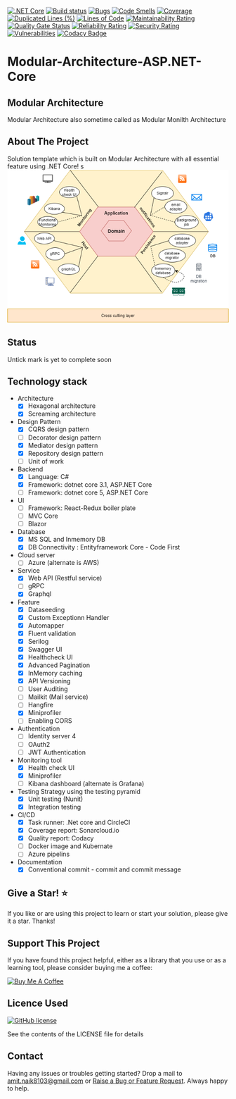 [![.NET Core](https://github.com/Amitpnk/Modular-Architecture-ASP.NET-Core/actions/workflows/dotnet-core.yml/badge.svg)](https://github.com/Amitpnk/Modular-Architecture-ASP.NET-Core/actions/workflows/dotnet-core.yml)
[![Build status](https://ci.appveyor.com/api/projects/status/bdlg2fek0oemwpd4?svg=true)](https://ci.appveyor.com/project/Amitpnk/modular-architecture-asp-net-core)
[![Bugs](https://sonarcloud.io/api/project_badges/measure?project=Amitpnk_Modular-Architecture-ASP.NET-Core&metric=bugs)](https://sonarcloud.io/dashboard?id=Amitpnk_Modular-Architecture-ASP.NET-Core)
[![Code Smells](https://sonarcloud.io/api/project_badges/measure?project=Amitpnk_Modular-Architecture-ASP.NET-Core&metric=code_smells)](https://sonarcloud.io/dashboard?id=Amitpnk_Modular-Architecture-ASP.NET-Core)
[![Coverage](https://sonarcloud.io/api/project_badges/measure?project=Amitpnk_Modular-Architecture-ASP.NET-Core&metric=coverage)](https://sonarcloud.io/dashboard?id=Amitpnk_Modular-Architecture-ASP.NET-Core)
[![Duplicated Lines (%)](https://sonarcloud.io/api/project_badges/measure?project=Amitpnk_Modular-Architecture-ASP.NET-Core&metric=duplicated_lines_density)](https://sonarcloud.io/dashboard?id=Amitpnk_Modular-Architecture-ASP.NET-Core)
[![Lines of Code](https://sonarcloud.io/api/project_badges/measure?project=Amitpnk_Modular-Architecture-ASP.NET-Core&metric=ncloc)](https://sonarcloud.io/dashboard?id=Amitpnk_Modular-Architecture-ASP.NET-Core)
[![Maintainability Rating](https://sonarcloud.io/api/project_badges/measure?project=Amitpnk_Modular-Architecture-ASP.NET-Core&metric=sqale_rating)](https://sonarcloud.io/dashboard?id=Amitpnk_Modular-Architecture-ASP.NET-Core)
[![Quality Gate Status](https://sonarcloud.io/api/project_badges/measure?project=Amitpnk_Modular-Architecture-ASP.NET-Core&metric=alert_status)](https://sonarcloud.io/dashboard?id=Amitpnk_Modular-Architecture-ASP.NET-Core)
[![Reliability Rating](https://sonarcloud.io/api/project_badges/measure?project=Amitpnk_Modular-Architecture-ASP.NET-Core&metric=reliability_rating)](https://sonarcloud.io/dashboard?id=Amitpnk_Modular-Architecture-ASP.NET-Core)
[![Security Rating](https://sonarcloud.io/api/project_badges/measure?project=Amitpnk_Modular-Architecture-ASP.NET-Core&metric=security_rating)](https://sonarcloud.io/dashboard?id=Amitpnk_Modular-Architecture-ASP.NET-Core)
[![Vulnerabilities](https://sonarcloud.io/api/project_badges/measure?project=Amitpnk_Modular-Architecture-ASP.NET-Core&metric=vulnerabilities)](https://sonarcloud.io/dashboard?id=Amitpnk_Modular-Architecture-ASP.NET-Core)
[![Codacy Badge](https://app.codacy.com/project/badge/Grade/cdfa9a0107e44a048a1bb69c529c6f62)](https://www.codacy.com/gh/Amitpnk/Hexagonal-Architecture-ASP.NET-Core/dashboard?utm_source=github.com&amp;utm_medium=referral&amp;utm_content=Amitpnk/Hexagonal-Architecture-ASP.NET-Core&amp;utm_campaign=Badge_Grade)

# Modular-Architecture-ASP.NET-Core

## Modular Architecture

Modular Architecture also sometime called as Modular Monilth Architecture 

## About The Project

Solution template which is built on Modular Architecture with all essential feature using .NET Core!
s
![image](img/Modular-arch.png)

## Status

Untick mark is yet to complete soon

## Technology stack

* Architecture
    - [x] Hexagonal architecture
    - [x] Screaming architecture
* Design Pattern
    - [x] CQRS design pattern
    - [ ] Decorator design pattern
    - [x] Mediator design pattern
    - [x] Repository design pattern
    - [ ] Unit of work 
* Backend
    - [x] Language: C#
    - [x] Framework: dotnet core 3.1, ASP.NET Core
    - [ ] Framework: dotnet core 5, ASP.NET Core
* UI
    - [ ] Framework: React-Redux boiler plate
    - [ ] MVC Core
    - [ ] Blazor
* Database
    - [x] MS SQL and Inmemory DB
    - [x] DB Connectivity : Entityframework Core - Code First
* Cloud server
    - [ ] Azure  (alternate is AWS)
* Service
    - [x] Web API (Restful service)
    - [ ] gRPC
    - [x] Graphql
* Feature
    - [x] Dataseeding
    - [x] Custom Exceptionn Handler
    - [x] Automapper
    - [x] Fluent validation
    - [x] Serilog
    - [x] Swagger UI
    - [x] Healthcheck UI
    - [x] Advanced Pagination
    - [x] InMemory caching
    - [x] API Versioning
    - [ ] User Auditing
    - [ ] Mailkit (Mail service)
    - [ ] Hangfire
    - [x] Miniprofiler
    - [ ] Enabling CORS
* Authentication
    - [ ] Identity server 4
    - [ ] OAuth2
    - [ ] JWT Authentication
* Monitoring tool
    - [x] Health check UI
    - [x] Miniprofiler
    - [ ] Kibana dashboard (alternate is Grafana)
* Testing Strategy using the testing pyramid
    - [x] Unit testing (Nunit)        
    - [x] Integration testing
* CI/CD
    - [x] Task runner: .Net core and CircleCI
    - [x] Coverage report: Sonarcloud.io
    - [x] Quality report: Codacy
    - [ ] Docker image and Kubernate
    - [ ] Azure pipelins
* Documentation
    - [x] Conventional commit - commit and commit message    

## Give a Star! :star:

If you like or are using this project to learn or start your solution, please give it a star. Thanks!

## Support This Project

If you have found this project helpful, either as a library that you use or as a learning tool, please consider buying me a coffee:

<a href="https://www.buymeacoffee.com/codewithamit" target="_blank"><img src="https://www.buymeacoffee.com/assets/img/custom_images/orange_img.png" alt="Buy Me A Coffee" style="height: 41px !important;width: 174px !important" ></a>

## Licence Used

[![GitHub license](https://img.shields.io/badge/license-MIT-blue.svg)](https://github.com/Amitpnk/Clean-architecture-ASP.NET-Core/blob/develop/LICENSE)

See the contents of the LICENSE file for details

## Contact

Having any issues or troubles getting started? Drop a mail to amit.naik8103@gmail.com or [Raise a Bug or Feature Request](https://github.com/Amitpnk/Clean-architecture-ASP.NET-Core/issues/new). Always happy to help.
